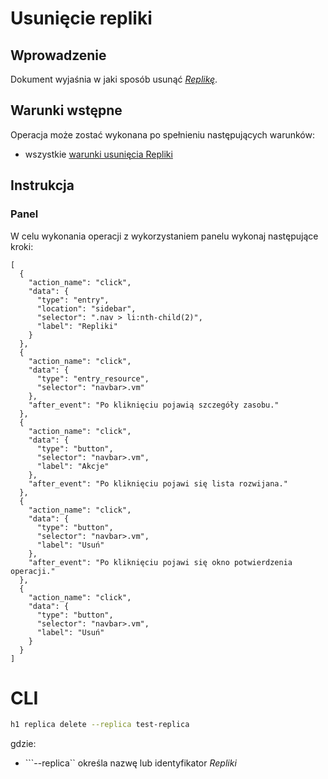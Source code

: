 # Usunięcie repliki

## Wprowadzenie

Dokument wyjaśnia w jaki sposób usunąć *[Replikę](/resource/compute/replica.md)*.

## Warunki wstępne

Operacja może zostać wykonana po spełnieniu następujących warunków:

* wszystkie [warunki usunięcia Repliki](/resource/compute/replica.md#usuniecie)

## Instrukcja

### Panel

W celu wykonania operacji z wykorzystaniem panelu wykonaj następujące kroki:

```guide
[
  {
    "action_name": "click",
    "data": {
      "type": "entry",
      "location": "sidebar",
      "selector": ".nav > li:nth-child(2)",
      "label": "Repliki"
    }
  },
  {
    "action_name": "click",
    "data": {
      "type": "entry_resource",
      "selector": "navbar>.vm"
    },
    "after_event": "Po kliknięciu pojawią szczegóły zasobu."
  },
  {
    "action_name": "click",
    "data": {
      "type": "button",
      "selector": "navbar>.vm",
      "label": "Akcje"
    },
    "after_event": "Po kliknięciu pojawi się lista rozwijana."
  },
  {
    "action_name": "click",
    "data": {
      "type": "button",
      "selector": "navbar>.vm",
      "label": "Usuń"
    },
    "after_event": "Po kliknięciu pojawi się okno potwierdzenia operacji."
  },
  {
    "action_name": "click",
    "data": {
      "type": "button",
      "selector": "navbar>.vm",
      "label": "Usuń"
    }
  }
]
```

# CLI

```bash
h1 replica delete --replica test-replica
```

gdzie:

 * ```--replica`` określa nazwę lub identyfikator *Repliki*

<!--
Szczegółowe dane są dostępne w dokumentacji polecenia [CLI="replica delete"].
-->